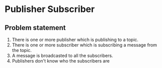 # Publisher Subscriber

## Problem statement

1. There is one or more publisher which is publishing to a topic.
2. There is one or more subscriber which is subscribing a message from the topic. 
3. A message is broadcasted to all the subscribers.
4. Publishers don't know who the subscribers are

